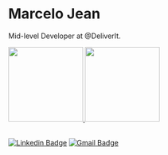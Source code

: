 # Marcelo Jean

Mid-level Developer at @DeliverIt.

 <div>
  <a href="https://github.com/rafaballerini">
  <img height="150em" src="https://github-readme-stats.vercel.app/api?username=marcelojean10&show_icons=true&theme=dracula&include_all_commits=true&count_private=true"/>
  <img height="150em" src="https://github-readme-stats.vercel.app/api/top-langs/?username=marcelojean10&layout=compact&langs_count=7&theme=dracula"/>
</div>

<br>
  
[![Linkedin Badge](https://img.shields.io/badge/-Marcelo%20Jean-6633cc?style=flat-square&logo=Linkedin&logoColor=white&link=https://www.linkedin.com/in/marcelojean10/)](https://www.linkedin.com/in/marcelojean10/) 
[![Gmail Badge](https://img.shields.io/badge/-marcelojeam1@gmail.com-6633cc?style=flat-square&logo=Gmail&logoColor=white&link=mailto:marcelojeam1@gmail.com)](mailto:marcelojeam1@gmail.com)



